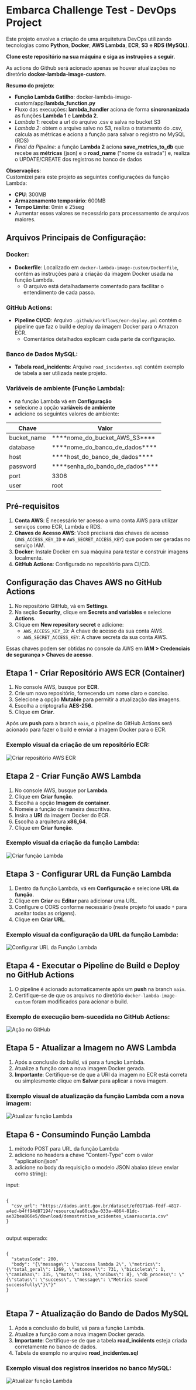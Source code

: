 # Embarca Challenge Test - DevOps Project

Este projeto envolve a criação de uma arquitetura DevOps utilizando tecnologias como **Python**, **Docker**, **AWS Lambda**, **ECR**, **S3** e **RDS (MySQL)**.

**Clone este repositório na sua máquina e siga as instruções a seguir**.

As actions do Github será acionado apenas se houver atualizações no diretório **docker-lambda-image-custom**.

**Resumo do projeto**:
- **Função Lambda Gatilho**: docker-lambda-image-custom/app/**lambda_function.py**
- Fluxo das execuções: **lambda_handler** aciona de forma **sincronanizada** as funções **Lambda 1** e **Lambda 2**.
- *Lambda 1*: recebe a url do arquivo .csv e salva no bucket S3
- *Lambda 2*: obtem o arquivo salvo no S3, realiza o tratamento do .csv, calcula as métricas e aciona a função para salvar o registro no MySQL (RDS)
- *Final da Pipeline*: a função **Lambda 2** aciona **save_metrics_to_db** que recebe as **métricas** (json) e o **road_name** ("nome da estrada") e, realiza o UPDATE/CREATE dos registros no banco de dados

**Observações**:<br>
Customizei para este projeto as seguintes configurações da função Lambda:
- **CPU**: 300MB
- **Armazenamento temporário**: 600MB
- **Tempo Limite**: 0min e 25seg
- Aumentar esses valores se necessário para processamento de arquivos maiores.

## Arquivos Principais de Configuração:

### Docker:
- **Dockerfile**: Localizado em `docker-lambda-image-custom/Dockerfile`, contém as instruções para a criação da imagem Docker usada na função Lambda.
  - O arquivo está detalhadamente comentado para facilitar o entendimento de cada passo.

### GitHub Actions:
- **Pipeline CI/CD**: Arquivo `.github/workflows/ecr-deploy.yml` contém o pipeline que faz o build e deploy da imagem Docker para o Amazon ECR.
  - Comentários detalhados explicam cada parte da configuração.

### Banco de Dados MySQL:
- **Tabela road_incidents**: Arquivo `road_incidentes.sql` contém exemplo de tabela a ser utilizada neste projeto.

### Variáveis de ambiente (Função Lambda):
- na função Lambda vá em **Configuração**
- selecione a opção **variáveis de ambiente**
- adicione os seguintes valores de ambiente:
<table>
    <thead>
    <tr>
        <th>Chave</th>
        <th>Valor</th>
    <tr>
    </thead>
    <tr>
        <td>bucket_name</td>
        <td>****nome_do_bucket_AWS_S3****</td>
    </tr>
    <tr>
        <td>database</td>
        <td>****nome_do_banco_de_dados****</td>
    </tr>
    <tr>
        <td>host</td>
        <td>****host_do_banco_de_dados****</td>
    </tr>
    <tr>
        <td>password</td>
        <td>****senha_do_bando_de_dados****</td>
    </tr>
    <tr>
        <td>port</td>
        <td>3306</td>
    </tr>
    <tr>
        <td>user</td>
        <td>root</td>
    </tr>
    <tbody>
    </tbody>
</table>

## Pré-requisitos

1. **Conta AWS**: É necessário ter acesso a uma conta AWS para utilizar serviços como ECR, Lambda e RDS.
2. **Chaves de Acesso AWS**: Você precisará das chaves de acesso (`AWS_ACCESS_KEY_ID` e `AWS_SECRET_ACCESS_KEY`) que podem ser geradas no serviço IAM.
3. **Docker**: Instale Docker em sua máquina para testar e construir imagens localmente.
4. **GitHub Actions**: Configurado no repositório para CI/CD.

## Configuração das Chaves AWS no GitHub Actions

1. No repositório GitHub, vá em **Settings**.
2. Na seção **Security**, clique em **Secrets and variables** e selecione **Actions**.
3. Clique em **New repository secret** e adicione:
   - `AWS_ACCESS_KEY_ID`: A chave de acesso da sua conta AWS.
   - `AWS_SECRET_ACCESS_KEY`: A chave secreta da sua conta AWS.

Essas chaves podem ser obtidas no console da AWS em **IAM > Credenciais de segurança > Chaves de acesso**.

## Etapa 1 - Criar Repositório AWS ECR (Container)

1. No console AWS, busque por **ECR**.
2. Crie um novo repositório, fornecendo um nome claro e conciso.
3. Selecione a opção **Mutable** para permitir a atualização das imagens.
4. Escolha a criptografia **AES-256**.
5. Clique em **Criar**.

Após um **push** para a branch `main`, o pipeline do GitHub Actions será acionado para fazer o build e enviar a imagem Docker para o ECR.

### Exemplo visual da criação de um repositório ECR:

![Criar repositório AWS ECR](img/image_criacao_container_aws_ERR.png)

## Etapa 2 - Criar Função AWS Lambda

1. No console AWS, busque por **Lambda**.
2. Clique em **Criar função**.
3. Escolha a opção **Imagem de container**.
4. Nomeie a função de maneira descritiva.
5. Insira a **URI** da imagem Docker do ECR.
6. Escolha a arquitetura **x86_64**.
7. Clique em **Criar função**.

### Exemplo visual da criação da função Lambda:

![Criar função Lambda](img/image_criacao_funcao_lambda.png)

## Etapa 3 - Configurar URL da Função Lambda

1. Dentro da função Lambda, vá em **Configuração** e selecione **URL da função**.
2. Clique em **Criar** ou **Editar** para adicionar uma URL.
3. Configure o CORS conforme necessário (neste projeto foi usado `*` para aceitar todas as origens).
4. Clique em **Criar URL**.

### Exemplo visual da configuração da URL da função Lambda:

![Configurar URL da Função Lambda](img/image_criacao_URL_FUNCAO_LAMBDA.png)

## Etapa 4 - Executar o Pipeline de Build e Deploy no GitHub Actions

1. O pipeline é acionado automaticamente após um **push** na branch `main`.
2. Certifique-se de que os arquivos no diretório `docker-lambda-image-custom` foram modificados para acionar o build.

### Exemplo de execução bem-sucedida no GitHub Actions:

![Ação no GitHub](img/image_action_exec_github.png)

## Etapa 5 - Atualizar a Imagem no AWS Lambda

1. Após a conclusão do build, vá para a função Lambda.
2. Atualize a função com a nova imagem Docker gerada.
3. **Importante**: Certifique-se de que a URI da imagem no ECR está correta ou simplesmente clique em **Salvar** para aplicar a nova imagem.

### Exemplo visual de atualização da função Lambda com a nova imagem:

![Atualizar função Lambda](img/image_build_action.png)

## Etapa 6 - Consumindo Função Lambda

1) método POST para URL da função Lambda<br>
2) adicione no headers a chave "Content-Type" com o valor "application/json"<br>
3) adicione no body da requisição o modelo JSON abaixo (deve enviar como string):

<p>input:</p>
<pre>
<code>
{
  "csv_url": "https://dados.antt.gov.br/dataset/ef0171a8-f0df-4817-a4ed-b4ff94d87194/resource/aa60ce3a-033a-4864-81dc-ae32bea866e5/download/demostrativo_acidentes_viaaraucaria.csv"
}
</code>
</pre>

<p>output esperado:</p>
<pre>
<code>
{
  "statusCode": 200,
  "body": "{\"message\": \"success lambda 2\", \"metrics\": {\"total_geral\": 1269, \"automovel\": 731, \"bicicleta\": 1, \"caminhao\": 335, \"moto\": 194, \"onibus\": 8}, \"db_process\": \"{\"status\": \"success\", \"message\": \"Metrics saved successfully\"}\"}"
}
</code>
</pre>


## Etapa 7 - Atualização do Bando de Dados MySQL

1. Após a conclusão do build, vá para a função Lambda.
2. Atualize a função com a nova imagem Docker gerada.
3. **Importante**: Certifique-se de que a tabela **road_incidents** esteja criada corretamente no banco de dados.
4. Tabela de exemplo no arquivo **road_incidentes.sql**

### Exemplo visual dos registros inseridos no banco MySQL:

![Atualizar função Lambda](img/image_update_table_mysql.png)
